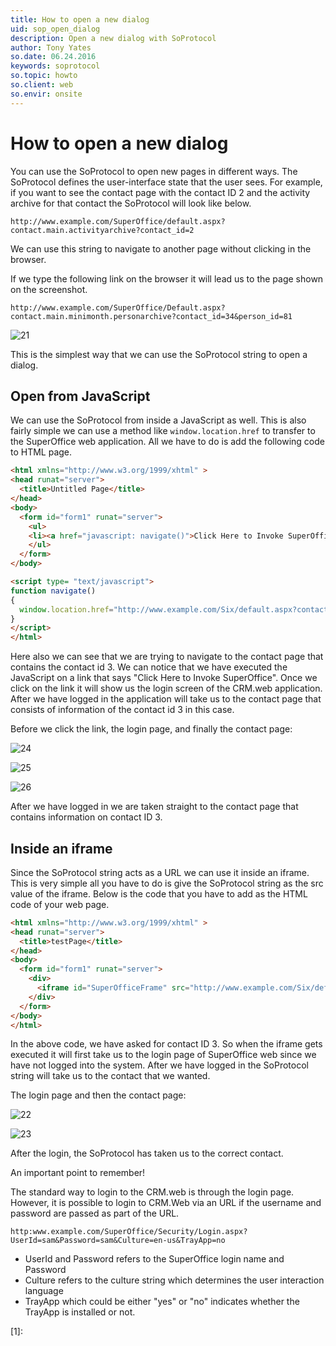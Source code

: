 ```yaml
---
title: How to open a new dialog
uid: sop_open_dialog
description: Open a new dialog with SoProtocol
author: Tony Yates
so.date: 06.24.2016
keywords: soprotocol
so.topic: howto
so.client: web
so.envir: onsite
---
```


# How to open a new dialog

You can use the SoProtocol to open new pages in different ways. The SoProtocol defines the user-interface state that the user sees. For example, if you want to see the contact page with the contact ID 2 and the activity archive for that contact the SoProtocol will look like below.

`http://www.example.com/SuperOffice/default.aspx?contact.main.activityarchive?contact_id=2`

We can use this string to navigate to another page without clicking in the browser.

If we type the following link on the browser it will lead us to the page shown on the screenshot.

`http://www.example.com/SuperOffice/Default.aspx?contact.main.minimonth.personarchive?contact_id=34&person_id=81`

![21][img1]

This is the simplest way that we can use the SoProtocol string to open a dialog.

## Open from JavaScript

We can use the SoProtocol from inside a JavaScript as well. This is also fairly simple we can use a method like `window.location.href` to transfer to the SuperOffice web application. All we have to do is add the following code to HTML page.

```html
<html xmlns="http://www.w3.org/1999/xhtml" >
<head runat="server">
  <title>Untitled Page</title>
</head>
<body>
  <form id="form1" runat="server">
    <ul>
    <li><a href="javascript: navigate()">Click Here to Invoke SuperOffice</a></li>
    </ul>
  </form>
</body>

<script type= "text/javascript">
function navigate()
{
  window.location.href="http://www.example.com/Six/default.aspx?contact.main.activityarchive?contact_id=3";
}
</script>
</html>
```

Here also we can see that we are trying to navigate to the contact page that contains the contact id 3. We can notice that we have executed the JavaScript on a link that says "Click Here to Invoke SuperOffice". Once we click on the link it will show us the login screen of the CRM.web application. After we have logged in the application will take us to the contact page that consists of information of the contact id 3 in this case.

Before we click the link, the login page, and finally the contact page:

![24][img2]

![25][img3]

![26][img4]

After we have logged in we are taken straight to the contact page that contains information on contact ID 3.

## Inside an iframe

Since the SoProtocol string acts as a URL we can use it inside an iframe. This is very simple all you have to do is give the SoProtocol string as the src value of the iframe. Below is the code that you have to add as the HTML code of your web page.

```html
<html xmlns="http://www.w3.org/1999/xhtml" >
<head runat="server">
  <title>testPage</title>
</head>
<body>
  <form id="form1" runat="server">
    <div>
      <iframe id="SuperOfficeFrame" src="http://www.example.com/Six/default.aspx?contact.main.activityarchive?contact_id=3" width="1200" height="800" marginwidth="0" marginheight="0" frameborder="1"></iframe>
    </div>
  </form>
</body>
</html>
```

In the above code, we have asked for contact ID 3. So when the iframe gets executed it will first take us to the login page of SuperOffice web since we have not logged into the system. After we have logged in the SoProtocol string will take us to the contact that we wanted.

The login page and then the contact page:

![22][img5]

![23][img6]

After the login, the SoProtocol has taken us to the correct contact.

An important point to remember!

The standard way to login to the CRM.web is through the login page. However, it is possible to login to CRM.Web via an URL if the username and password are passed as part of the URL.

`http:www.example.com/SuperOffice/Security/Login.aspx?UserId=sam&Password=sam&Culture=en-us&TrayApp=no`

* UserId and Password refers to the SuperOffice login name and Password
* Culture refers to the culture string which determines the user interaction language
* TrayApp which could be either "yes" or "no" indicates whether the TrayApp is installed or not.

<!-- Referenced links -->
[1]:

<!-- Referenced images -->
[img1]: media/image021.jpg
[img2]: media/image024.jpg
[img3]: media/image025.jpg
[img4]: media/image026.jpg
[img5]: media/image022.jpg
[img6]: media/image023.jpg
